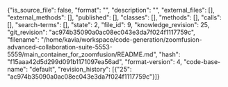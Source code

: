 {"is_source_file": false, "format": "", "description": "", "external_files": [], "external_methods": [], "published": [], "classes": [], "methods": [], "calls": [], "search-terms": [], "state": 2, "file_id": 9, "knowledge_revision": 25, "git_revision": "ac974b35090a0ac08ec043e3da7f024f1117759c", "filename": "/home/kavia/workspace/code-generation/zoomfusion-advanced-collaboration-suite-5553-5559/main_container_for_zoomfusion/README.md", "hash": "f15aaa42d5d299d091b1171097ea56ad", "format-version": 4, "code-base-name": "default", "revision_history": [{"25": "ac974b35090a0ac08ec043e3da7f024f1117759c"}]}